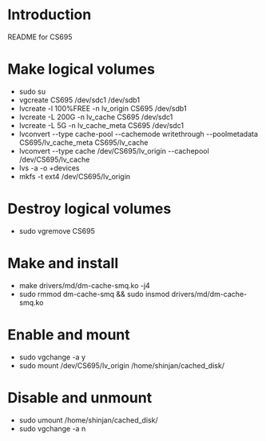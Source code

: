 # Introduction
README for CS695

# Make logical volumes 
* sudo su
* vgcreate CS695 /dev/sdc1 /dev/sdb1
* lvcreate -l 100%FREE -n lv_origin CS695 /dev/sdb1
* lvcreate -L 200G -n lv_cache CS695 /dev/sdc1
* lvcreate -L 5G -n lv_cache_meta CS695 /dev/sdc1
* lvconvert --type cache-pool --cachemode writethrough --poolmetadata CS695/lv_cache_meta CS695/lv_cache
* lvconvert --type cache /dev/CS695/lv_origin --cachepool /dev/CS695/lv_cache
* lvs -a -o +devices
* mkfs -t ext4 /dev/CS695/lv_origin 


# Destroy logical volumes
* sudo vgremove CS695


# Make and install
* make drivers/md/dm-cache-smq.ko -j4
* sudo rmmod dm-cache-smq && sudo insmod drivers/md/dm-cache-smq.ko 

# Enable and mount
* sudo vgchange -a y
* sudo mount /dev/CS695/lv_origin /home/shinjan/cached_disk/

# Disable and unmount
* sudo umount /home/shinjan/cached_disk/
* sudo vgchange -a n

